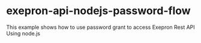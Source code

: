 # exepron-api-nodejs-password-flow
This example shows how to use password grant to access Exepron Rest API Using node.js
